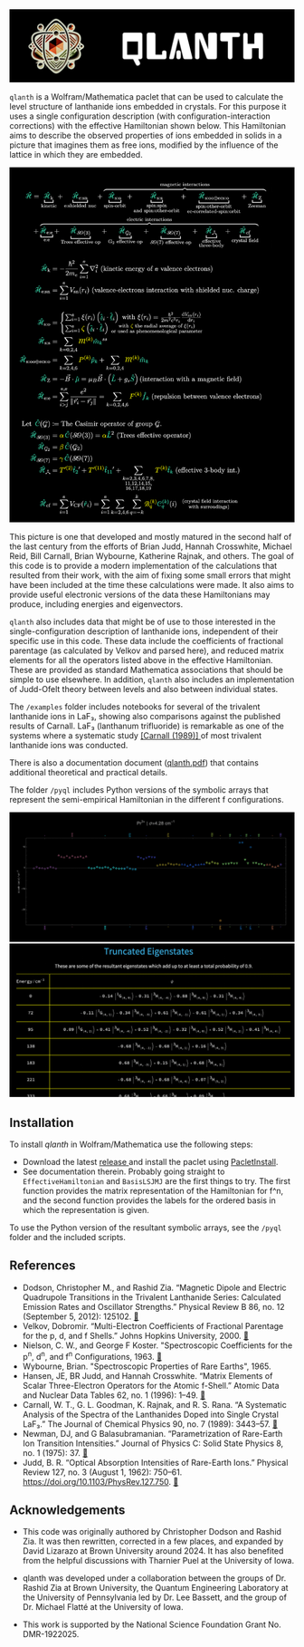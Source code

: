 <picture>
  <source media="(prefers-color-scheme: dark)" srcset="./figs/banner-dark.png">
  <source media="(prefers-color-scheme: light)" srcset="./figs/banner-light.png">
  <img alt="Single configuration effective Hamiltonian." src="./figs/banner-dark.png">
</picture>

`qlanth` is a Wolfram/Mathematica paclet that can be used to calculate the level structure of lanthanide ions embedded in crystals. For this purpose it uses a single configuration description (with configuration-interaction corrections) with the effective Hamiltonian shown below. This Hamiltonian aims to describe the observed properties of ions embedded in solids in a picture that imagines them as free ions, modified by the influence of the lattice in which they are embedded.

<picture>
  <source media="(prefers-color-scheme: dark)" srcset="./figs/hamiltonian-dark.png">
  <source media="(prefers-color-scheme: light)" srcset="./figs/hamiltonian-light.png">
  <img alt="Single configuration effective Hamiltonian." src="./figs/hamiltonian-dark.png">
</picture>

This picture is one that developed and mostly matured in the second half of the last century from the efforts of Brian Judd, Hannah Crosswhite, Michael Reid, Bill Carnall, Brian Wybourne, Katherine Rajnak, and others. The goal of this code is to provide a modern implementation of the calculations that resulted from their work, with the aim of fixing some small errors that might have been included at the time these calculations were made. It also aims to provide useful electronic versions of the data these Hamiltonians may produce, including energies and eigenvectors.

`qlanth` also includes data that might be of use to those interested in the single-configuration description of lanthanide ions, independent of their specific use in this code. These data include the coefficients of fractional parentage (as calculated by Velkov and parsed here), and reduced matrix elements for all the operators listed above in the effective Hamiltonian. These are provided as standard Mathematica associations that should be simple to use elsewhere. In addition, `qlanth` also includes an implementation of Judd-Ofelt theory between levels and also between individual states.

The `/examples` folder includes notebooks for several of the trivalent lanthanide ions in LaF₃, showing also comparisons against the published results of Carnall. LaF₃ (lanthanum trifluoride) is remarkable as one of the systems where a systematic study <a href="https://pubs.aip.org/aip/jcp/article-abstract/90/7/3443/220581"> [Carnall (1989)] </a> of most trivalent lanthanide ions was conducted.

There is also a documentation document ([qlanth.pdf](https://github.com/zia-lab/qlanth/blob/main/doc/qlanth.pdf)) that contains additional theoretical and practical details.

The folder `/pyql` includes Python versions of the symbolic arrays that represent the semi-empirical Hamiltonian in the different f configurations.

<picture>
  <source media="(prefers-color-scheme: dark)" srcset="./figs/Pr3plus-diffs-dark.png">
  <source media="(prefers-color-scheme: light)" srcset="./figs/Pr3plus-diffs-light.png">
  <img alt="Single configuration effective Hamiltonian." src="./figs/Pr3plus-diffs-dark.png">
</picture>

<picture>
  <source media="(prefers-color-scheme: dark)" srcset="./figs/pr3plus-states-dark.png">
  <source media="(prefers-color-scheme: light)" srcset="./figs/pr3plus-states-light.png">
  <img alt="Single configuration effective Hamiltonian." src="./figs/pr3plus-states-dark.png">
</picture>

## Installation

To install *qlanth* in Wolfram/Mathematica use the following steps:

- Download the latest <a href="https://github.com/zia-lab/qlanth/releases"> release </a> and install the paclet using <a href="https://reference.wolfram.com/language/ref/PacletInstall.html.en"> PacletInstall</a>. 
- See documentation therein. Probably going straight to `EffectiveHamiltonian` and `BasisLSJMJ` are the first things to try. The first function provides the matrix representation of the Hamiltonian for f^n, and the second function provides the labels for the ordered basis in which the representation is given.

To use the Python version of the resultant symbolic arrays, see the `/pyql` folder and the included scripts.

## References

- Dodson, Christopher M., and Rashid Zia. “Magnetic Dipole and Electric Quadrupole Transitions in the Trivalent Lanthanide Series: Calculated Emission Rates and Oscillator Strengths.” Physical Review B 86, no. 12 (September 5, 2012): 125102. <a href="https://doi.org/10.1103/PhysRevB.86.125102"> 🔗 </a>
- Velkov, Dobromir. “Multi-Electron Coefficients of Fractional Parentage for the p, d, and f Shells.” Johns Hopkins University, 2000.  <a href="https://www.proquest.com/docview/304605104"> 🔗 </a>
- Nielson, C. W., and George F Koster. "Spectroscopic Coefficients for the p<sup>n</sup>, d<sup>n</sup>, and f<sup>n</sup> Configurations, 1963. <a href="https://archive.org/details/Spectrosco_00_Niel"> 🔗 </a>
- Wybourne, Brian. "Spectroscopic Properties of Rare Earths", 1965.
- Hansen, JE, BR Judd, and Hannah Crosswhite. “Matrix Elements of Scalar Three-Electron Operators for the Atomic f-Shell.” Atomic Data and Nuclear Data Tables 62, no. 1 (1996): 1–49. <a href="https://www.sciencedirect.com/science/article/pii/S0092640X96900017"> 🔗 </a>
- Carnall, W. T., G. L. Goodman, K. Rajnak, and R. S. Rana. “A Systematic Analysis of the Spectra of the Lanthanides Doped into Single Crystal LaF₃.” The Journal of Chemical Physics 90, no. 7 (1989): 3443–57. <a href="https://pubs.aip.org/aip/jcp/article-abstract/90/7/3443/220581"> 🔗 </a>
- Newman, DJ, and G Balasubramanian. “Parametrization of Rare-Earth Ion Transition Intensities.” Journal of Physics C: Solid State Physics 8, no. 1 (1975): 37. <a href="https://iopscience.iop.org/article/10.1088/0022-3719/8/1/008"> 🔗 </a>
- Judd, B. R. “Optical Absorption Intensities of Rare-Earth Ions.” Physical Review 127, no. 3 (August 1, 1962): 750–61. https://doi.org/10.1103/PhysRev.127.750. <a href="https://journals.aps.org/pr/abstract/10.1103/PhysRev.127.750"> 🔗 </a> 



## Acknowledgements

- This code was originally authored by Christopher Dodson and Rashid Zia. It was then rewritten, corrected in a few places, and expanded by David Lizarazo at Brown University around 2024. It has also benefited from the helpful discussions with Tharnier Puel at the University of Iowa.

- qlanth was developed under a collaboration between  the  groups  of  Dr.  Rashid  Zia  at  Brown University,  the Quantum Engineering Laboratory at the University of Pennsylvania  led  by  Dr. Lee Bassett, and the group of Dr. Michael Flatté at the University of Iowa.

- This work is supported by the National Science Foundation Grant No. DMR-1922025.
